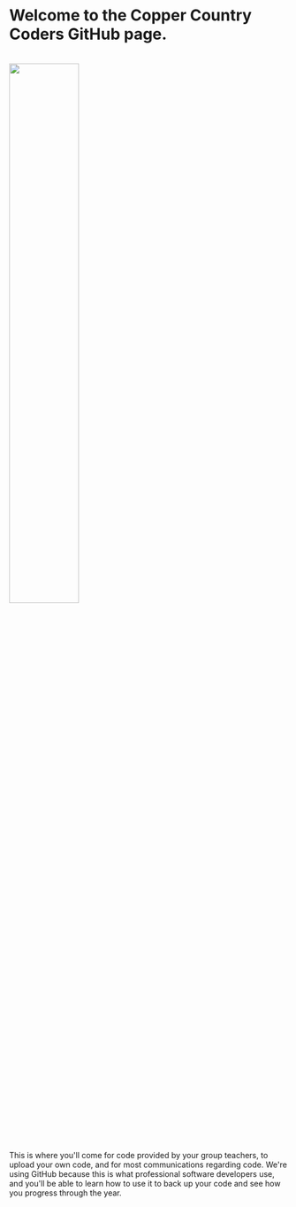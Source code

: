 <h1>Welcome to the Copper Country Coders GitHub page.</h1><br>

<img src="https://scontent-msp1-1.xx.fbcdn.net/v/t1.0-9/12651382_1550218328624160_8663519116503804822_n.jpg?_nc_cat=109&_nc_sid=6e5ad9&_nc_ohc=XoJVOnGEYM0AX_zdo64&_nc_ht=scontent-msp1-1.xx&oh=36864907fefaeec228ec54640f56439e&oe=5EE34AAF" width=50% height = 50% align = "center">

<p>This is where you'll come for code provided by your group teachers, to upload your own code, and for most communications regarding code.  We're using GitHub because this is what professional software developers use, and you'll be able to learn how to use it to back up your code and see how you progress through the year. </p>

